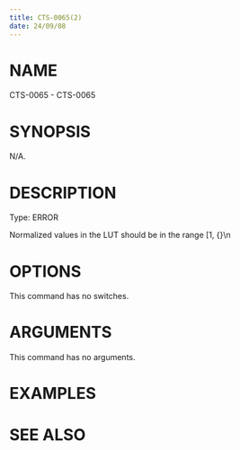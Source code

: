 ```yaml
---
title: CTS-0065(2)
date: 24/09/08
---
```


# NAME

CTS-0065 - CTS-0065

# SYNOPSIS

N/A.

# DESCRIPTION

Type: ERROR

Normalized values in the LUT should be in the range [1, {}\n

# OPTIONS

This command has no switches.

# ARGUMENTS

This command has no arguments.

# EXAMPLES

# SEE ALSO
